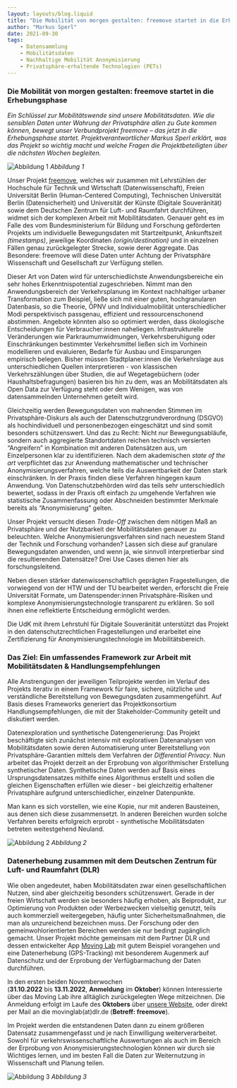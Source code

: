 ```yaml
---
layout: layouts/blog.liquid
title: "Die Mobilität von morgen gestalten: freemove startet in die Erhebungsphase"
author: "Markus Sperl"
date: 2021-09-30
tags: 
    - Datensammlung
    - Mobilitätsdaten
    - Nachhaltige Mobilität Anonymisierung
    - Privatsphäre-erhaltende Technologien (PETs)
---
```


### Die Mobilität von morgen gestalten: freemove startet in die Erhebungsphase

_Ein Schlüssel zur Mobilitätswende sind unsere Mobilitätsdaten. Wie die sensiblen Daten unter Wahrung der Privatsphäre allen zu Gute kommen können, bewegt unser Verbundprojekt freemove – das jetzt in die Erhebungsphase startet. Projektverantwortlicher Markus Sperl erklärt, was das Projekt so wichtig macht und welche Fragen die Projektbeteiligten über die nächsten Wochen begleiten._

![Abbildung 1](/assets/images/blog/blog/abb_1.webp)
_Abbildung 1_

Unser Projekt [freemove](https://www.freemove.space/), welches wir zusammen mit Lehrstühlen der Hochschule für Technik und Wirtschaft (Datenwissenschaft), Freien Universität Berlin (Human-Centered Computing), Technischen Universität Berlin (Datensicherheit) und Universität der Künste (Digitale Souveränität) sowie dem Deutschen Zentrum für Luft- und Raumfahrt durchführen, widmet sich der komplexen Arbeit mit Mobilitätsdaten. Genauer geht es im Falle des vom Bundesministerium für Bildung und Forschung geförderten Projekts um individuelle Bewegungsdaten mit Startzeitpunkt, Ankunftszeit _(timestamps)_, jeweilige Koordinaten _(origin/destination)_ und in einzelnen Fällen genau zurückgelegter Strecke, sowie derer Aggregate. Das Besondere: freemove will diese Daten unter Achtung der Privatsphäre Wissenschaft und Gesellschaft zur Verfügung stellen. 

Dieser Art von Daten wird für unterschiedlichste Anwendungsbereiche ein sehr hohes Erkenntnispotential zugeschrieben. Nimmt man den Anwendungsbereich der Verkehrsplanung im Kontext nachhaltiger urbaner Transformation zum Beispiel, ließe sich mit einer guten, hochgranularen Datenbasis, so die Theorie, ÖPNV und Individualmobilität unterschiedlicher Modi perspektivisch passgenau, effizient und ressourcenschonend abstimmen. Angebote könnten also so optimiert werden, dass ökologische Entscheidungen für Verbraucher:innen naheliegen. Infrastrukturelle Veränderungen wie Parkraumumwidmungen, Verkehrsberuhigung oder Einschränkungen bestimmter Verkehrsmittel ließen sich im Vorhinein modellieren und evaluieren, Bedarfe für Ausbau und Einsparungen empirisch belegen. Bisher müssen Stadtplaner:innen die Verkehrslage aus unterschiedlichen Quellen interpretieren - von klassischen Verkehrszählungen über Studien, die auf Wegetagebüchern (oder Haushaltsbefragungen) basieren bis hin zu dem, was an Mobilitätsdaten als Open Data zur Verfügung steht oder dem Wenigen, was von datensammelnden Unternehmen geteilt wird.

Gleichzeitig werden Bewegungsdaten von mahnenden Stimmen im Privatsphäre-Diskurs als auch der Datenschutzgrundverordnung (DSGVO) als hochindividuell und personenbezogen eingeschätzt und sind somit besonders schützenswert. Und das zu Recht: Nicht nur Bewegungsabläufe, sondern auch aggregierte Standortdaten reichen technisch versierten “Angreifern” in Kombination mit anderen Datensätzen aus, um Einzelpersonen klar zu identifizieren. Nach dem akademischen _state of the art_ verpflichtet das zur Anwendung mathematischer und technischer Anonymisierungsverfahren, welche teils die Auswertbarkeit der Daten stark einschränken. In der Praxis finden diese Verfahren hingegen kaum Anwendung. Von Datenschutzbehörden wird das teils sehr unterschiedlich bewertet, sodass in der Praxis oft einfach zu umgehende Verfahren wie statistische Zusammenfassung oder Abschneiden bestimmter Merkmale bereits als “Anonymisierung” gelten. 

Unser Projekt versucht diesen _Trade-Off_ zwischen dem nötigen Maß an Privatsphäre und der Nutzbarkeit der Mobilitätsdaten genauer zu beleuchten. Welche Anonymisierungsverfahren sind nach neuestem Stand der Technik und Forschung vorhanden? Lassen sich diese auf granulare Bewegungsdaten anwenden, und wenn ja, wie sinnvoll interpretierbar sind die resultierenden Datensätze? Drei Use Cases dienen hier als forschungsleitend.

Neben diesen stärker datenwissenschaftlich geprägten Fragestellungen, die vorwiegend von der HTW und der TU bearbeitet werden, erforscht die Freie Universität Formate, um Datenspender:innen Privatsphäre-Risiken und komplexe Anonymisierungstechnologie transparent zu erklären. So soll ihnen eine reflektierte Entscheidung ermöglicht werden. 

Die UdK mit ihrem Lehrstuhl für Digitale Souveränität unterstützt das Projekt in den datenschutzrechtlichen Fragestellungen und erarbeitet eine Zertifizierung für Anonymisierungstechnologie im Mobilitätsbereich.

### Das Ziel: Ein umfassendes Framework zur Arbeit mit Mobilitätsdaten & Handlungsempfehlungen

Alle Anstrengungen der jeweiligen Teilprojekte werden im Verlauf des Projekts iterativ in einem Framework für faire, sichere, nützliche und verständliche Bereitstellung von Bewegungsdaten zusammengeführt. Auf Basis dieses Frameworks generiert das Projektkonsortium Handlungsempfehlungen, die mit der Stakeholder-Community geteilt und diskutiert werden.

Datenexploration und synthetische Datengenerierung: Das Projekt beschäftigte sich zunächst intensiv mit explorativen Datenanalysen von Mobilitätsdaten sowie deren Automatisierung unter Bereitstellung von Privatsphäre-Garantien mittels dem Verfahren der _Differential Privacy_. Nun arbeitet das Projekt derzeit an der Erprobung von algorithmischer Erstellung synthetischer Daten. Synthetische Daten werden auf Basis eines Ursprungsdatensatzes mithilfe eines Algorithmus erstellt und sollen die gleichen Eigenschaften erfüllen wie dieser - bei gleichzeitig erhaltener Privatsphäre aufgrund unterschiedlicher, einzelner Datenpunkte. 

Man kann es sich vorstellen, wie eine Kopie, nur mit anderen Bausteinen, aus denen sich diese zusammensetzt. In anderen Bereichen wurden solche Verfahren bereits erfolgreich erprobt - synthetische Mobilitätsdaten betreten weitestgehend Neuland.

![Abbildung 2](/assets/images/blog/blog/abb_2.webp)
_Abbildung 2_

### Datenerhebung zusammen mit dem Deutschen Zentrum für Luft- und Raumfahrt (DLR)

Wie oben angedeutet, haben Mobilitätsdaten zwar einen gesellschaftlichen Nutzen, sind aber gleichzeitig besonders schützenswert. Gerade in der freien Wirtschaft werden sie besonders häufig erhoben, als Beiprodukt, zur Optimierung von Produkten oder Werbezwecken vielseitig genutzt, teils auch kommerziell weitergegeben, häufig unter Sicherheitsmaßnahmen, die man als unzureichend bezeichnen muss. Der Forschung oder den gemeinwohlorientierten Bereichen werden sie nur bedingt zugänglich gemacht. Unser Projekt möchte gemeinsam mit dem Partner DLR und dessen entwickelter App [Moving Lab](https://movinglab.dlr.de/) mit gutem Beispiel vorangehen und eine Datenerhebung (GPS-Tracking) mit besonderem Augenmerk auf Datenschutz und der Erprobung der Verfügbarmachung der Daten durchführen.

In den ersten beiden Novemberwochen (**31.10.2022** bis **13.11.2022**, **Anmeldung** im **Oktober**) können Interessierte über das Moving Lab ihre alltäglich zurückgelegten Wege mitzeichnen. Die Anmeldung erfolgt im Laufe des **Oktobers** über [unsere Website](https://www.freemove.space/erhebung/), oder direkt per Mail an die movinglab(at)dlr.de (**Betreff: freemove**).

Im Projekt werden die entstandenen Daten dann zu einem größeren Datensatz zusammengefasst und je nach Einwilligung weiterverarbeitet. Sowohl für verkehrswissenschaftliche Auswertungen als auch im Bereich der Erprobung von Anonymisierungstechnologien können wir durch sie Wichtiges lernen, und im besten Fall die Daten zur Weiternutzung in Wissenschaft und Planung teilen.

![Abbildung 3](/assets/images/blog/blog/abb_2.webp)
_Abbildung 3_